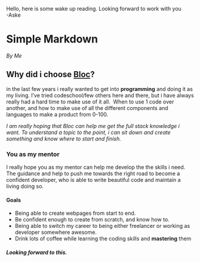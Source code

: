 Hello, here is some wake up reading. Looking forward to work with you <br>-Aske 

 # Simple Markdown
*By Me*


## Why did i choose [Bloc](http://www.bloc.io)?

in the last few years i really wanted to get into **programming** and doing it as my living. I’ve tried codeschool/few others here and there, but i have always really had a hard time to make use of it all.  When to use 1 code over another, and how to make use of all the different components and languages to make a product from 0-100.  

*I am really hoping that Bloc can help me get the full stack knowledge i want. To understand a topic to the point, i can sit down and create something and know where to start and finish.*


### You as my mentor

I really hope you as my mentor can help me develop the the skills i need.
The guidance and help to push me towards the right road to become a confident developer, who is able to write beautiful code and maintain a living doing so.

#### Goals 

- Being able to create webpages from start to end.
- Be confident enough to create from scratch, and know how to.
- Being able to switch my career to being either freelancer or working as developer somewhere awesome.
- Drink lots of coffee while learning the coding skills and **mastering** them

##### *Looking forward to this.*